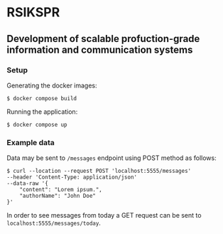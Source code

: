 # RSIKSPR
## Development of scalable profuction-grade information and communication systems
### Setup

Generating the docker images:
```shell
$ docker compose build
```

Running the application:
```shell
$ docker compose up
```

### Example data

Data may be sent to `/messages` endpoint using POST method as follows:
```shell
$ curl --location --request POST 'localhost:5555/messages' 
--header 'Content-Type: application/json' 
--data-raw '{
    "content": "Lorem ipsum.",
    "authorName": "John Doe"
}'
```

In order to see messages from today a GET request can be sent to `localhost:5555/messages/today`.